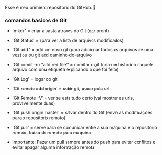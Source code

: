 Esse é meu primiero repositorio do GitHub. 🙆

### comandos basicos de Git

* 'mkdir' = criar a pasta atraves do Git (qqr pront)
* 'Git Status' = (para ver a lista de arquivos modificados)
* 'Git add.' = add um novo git (para adicionar todos os arquivos de uma vez) ou ou git add caminho-do-arquivo
* 'Git comiit -m "add red file"' = comitar o git  (cria um histórico daquele arquivo com uma etiqueta explicando o que foi feito)
* 'Git Log' = logar oo git
* 'Git remote add origin' = subir git, puxar pela url
* 'Git Remote -V' = ver se esta tudo certo (vai mostrar as urls, provavelmente duas)
* 'Git push origin master' = salvar dentro do Git (envia as modificações para o repositório remoto)
* 'Git pull' = serve para se comunicar entre a sua máquina e o repositório remoto, baixa do remoto para maquina

* Importante: Fazer um pull sempre antes do push para evitar conflitos e evitar apagar alguma informação remota
